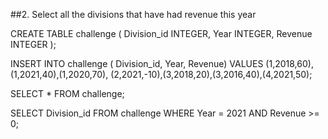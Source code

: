 ##2. Select all the divisions that have had revenue this year

CREATE TABLE challenge (
    Division_id INTEGER,
    Year INTEGER,
    Revenue INTEGER
);

INSERT INTO challenge (
    Division_id, Year, Revenue) VALUES (1,2018,60),(1,2021,40),(1,2020,70),
    (2,2021,-10),(3,2018,20),(3,2016,40),(4,2021,50);

SELECT * FROM challenge;

SELECT Division_id 
FROM challenge
WHERE Year = 2021
AND Revenue >= 0;
